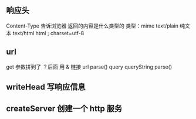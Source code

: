 ## 响应头
Content-Type 告诉浏览器 返回的内容是什么类型的
类型：mime text/plain 纯文本 text/html html ; charset=utf-8

## url 
get 参数拼到了 ？后面 用 & 链接
url parse() query 
queryString parse() 

## writeHead 写响应信息
## createServer 创建一个 http 服务